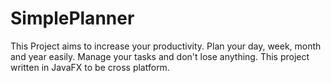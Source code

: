 # SimplePlanner
This Project aims to increase your productivity. Plan your day, week, month and year easily. Manage your tasks and don't lose anything. This project written in JavaFX to be cross platform.
